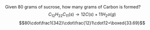 Given 80 grams of sucrose, how many grams of Carbon is formed?
$$C_{12}H_{22}C_{11}(s)\rightarrow 12C(s)+11H_2o(g)$$
$$80\cdot\frac1{342}\cdot\frac{12}1\cdot12=\boxed{33.69}$$

